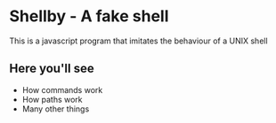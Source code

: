 # Shellby - A fake shell

This is a javascript program that imitates the behaviour of a UNIX shell

## Here you'll see
* How commands work
* How paths work
* Many other things